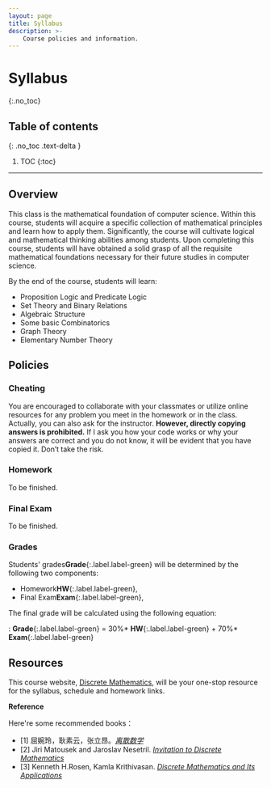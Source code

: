 ```yaml
---
layout: page
title: Syllabus
description: >-
    Course policies and information.
---
```


# Syllabus
{:.no_toc}

## Table of contents
{: .no_toc .text-delta }

1. TOC
{:toc}

---
## Overview

This class is the mathematical foundation of computer science. Within this course, students will acquire a specific collection of mathematical principles and learn how to apply them. Significantly, the course will cultivate logical and mathematical thinking abilities among students. Upon completing this course, students will have obtained a solid grasp of all the requisite mathematical foundations necessary for their future studies in computer science.

By the end of the course, students will learn:
-  Proposition Logic and Predicate Logic
-  Set Theory and Binary Relations
-  Algebraic Structure
-  Some basic Combinatorics
-  Graph Theory
-  Elementary Number Theory


## Policies

### Cheating

You are encouraged to collaborate with your classmates or utilize online resources for any problem you meet in the homework or in the class. Actually, you can also ask for the instructor.  **However, directly copying answers is prohibited.** If I ask you how your code works or why your answers are correct and you do not know, it will be evident that you have copied it. Don’t take the risk. 

### Homework

To be finished.

### Final Exam

To be finished.

### Grades

Students' grades**Grade**{:.label.label-green} will be determined by the following  two components:
-  Homework**HW**{:.label.label-green},
-  Final Exam**Exam**{:.label.label-green},


The final grade will be calculated using the following equation:

: **Grade**{:.label.label-green} = 30%* **HW**{:.label.label-green} +  70%* **Exam**{:.label.label-green} 


## Resources

This course website, [Discrete Mathematics](../DM2023W/index.md), will be your one-stop resource for the syllabus, schedule and homework links. 

**Reference**

Here're some recommended books：

- [1] 屈婉玲，耿素云，张立昂。[*离散数学*](https://baike.baidu.com/item/%E7%A6%BB%E6%95%A3%E6%95%B0%E5%AD%A6/4210720?fromModule=search-result_lemma-recommend)
- [2] Jiri Matousek and Jaroslav Nesetril. [*Invitation to Discrete Mathematics*](https://www.google.co.jp/books/edition/Invitation_to_Discrete_Mathematics/PD0VDAAAQBAJ?hl=zh-CN&gbpv=1&dq=Invitation+to+Discrete+Mathematics&printsec=frontcover)
- [3] Kenneth H.Rosen, Kamla Krithivasan. [*Discrete Mathematics and Its Applications*](https://www.google.co.jp/books/edition/Discrete_Mathematics_and_Its_Application/ZO8iMAEACAAJ?hl=zh-CN)